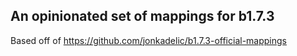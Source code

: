 ## An opinionated set of mappings for b1.7.3

Based off of https://github.com/jonkadelic/b1.7.3-official-mappings
